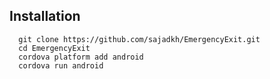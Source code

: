 ## Installation
```
  git clone https://github.com/sajadkh/EmergencyExit.git
  cd EmergencyExit
  cordova platform add android
  cordova run android
```
